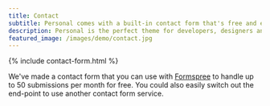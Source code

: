 ```yaml
---
title: Contact
subtitle: Personal comes with a built-in contact form that's free and easy to set up.
description: Personal is the perfect theme for developers, designers and other creatives.
featured_image: /images/demo/contact.jpg
---
```


{% include contact-form.html %}

We've made a contact form that you can use with [Formspree](https://formspree.io/f/xjvzanaq) to handle up to 50 submissions per month for free. You could also easily switch out the end-point to use another contact form service.
